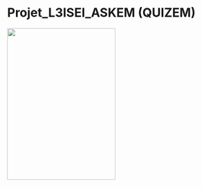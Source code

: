 # Projet_L3ISEI_ASKEM (QUIZEM)
<img src="https://zupimages.net/up/22/15/77rx.png" alt="" width="250" height="350"/></a>
